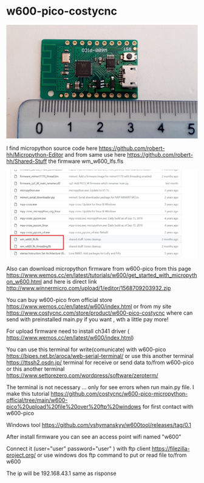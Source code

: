 # w600-pico-costycnc

![w600-pico](https://github.com/costycnc/w600-firmware-pico-micropython-costycnc/blob/main/img/w600-pico.jpg)

I find micropython source code here https://github.com/robert-hh/Micropython-Editor and from same use here https://github.com/robert-hh/Shared-Stuff the firmware wm_w600_lfs.fls

![w600-pico](https://github.com/costycnc/w600-firmware-pico-micropython-costycnc/blob/main/img/w600.jpg)

Also can download micropython firmware from w600-pico from this page https://www.wemos.cc/en/latest/tutorials/w600/get_started_with_micropython_w600.html and here is direct link http://www.winnermicro.com/upload/1/editor/1568709203932.zip

You can buy w600-pico from official store https://www.wemos.cc/en/latest/w600/index.html or from my site https://www.costycnc.com/store/product/w600-pico-costycnc where can send with preinstalled main.py if you want , wth a little pay more!

For upload firmware need to install ch341 driver ( https://www.wemos.cc/en/latest/w600/index.html)

You can use this terminal for write(comunicate) with w600-pico https://bipes.net.br/aroca/web-serial-terminal/ or use this another terminal https://ttssh2.osdn.jp/ terminal for receive or send data to/from w600-pico or this another terminal https://www.settorezero.com/wordpress/software/zeroterm/ 

The terminal is not necessary ... only for see errors when run main.py file. I make this tutorial https://github.com/costycnc/w600-pico-micropython-official/tree/main/w600-pico%20upload%20file%20over%20ftp%20windows for first contact with w600-pico

Windows tool https://github.com/vshymanskyy/w600tool/releases/tag/0.1 

After install firmware you can see an access point wifi named "w600" 

Connect it (user="user" password="user" ) with ftp client  https://filezilla-project.org/  or use windows dos ftp command to put or read file to/from w600

The ip will be 192.168.43.1 same as risponse 
